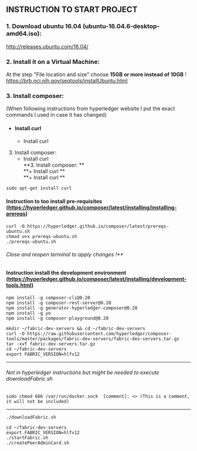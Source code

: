 ## INSTRUCTION TO START PROJECT

### 1. Download ubuntu 16.04 (ubuntu-16.04.6-desktop-amd64.iso):  

http://releases.ubuntu.com/16.04/ 
  
### 2. Install it on a Virtual Machine:  

   At the step "File location and size" choose **15GB or more instead of 10GB** !  
https://brb.nci.nih.gov/seqtools/installUbuntu.html

### 3. Install composer:  

   (When following instructions from hyperledger website I put the exact commands I used in case it has changed) 

   + #### Install curl
       + Install curl
 3. Install composer:  
    + Install curl  
**3. Install composer:  **  
   **+ Install curl   **  
     **+ Install curl   **  

```sudo apt-get install curl```

#### Instruction to too install pre-requisites (https://hyperledger.github.io/composer/latest/installing/installing-prereqs) 
```
curl -O https://hyperledger.github.io/composer/latest/prereqs-ubuntu.sh  
chmod u+x prereqs-ubuntu.sh  
./prereqs-ubuntu.sh  
```
    
###### Close and reopen terminal to apply changes !**

#### Instruction install the development environment (https://hyperledger.github.io/composer/latest/installing/development-tools.html) 
```
npm install -g composer-cli@0.20  
npm install -g composer-rest-server@0.20  
npm install -g generator-hyperledger-composer@0.20  
npm install -g yo  
npm install -g composer-playground@0.20
```  
```
mkdir ~/fabric-dev-servers && cd ~/fabric-dev-servers  
curl -O https://raw.githubusercontent.com/hyperledger/composer-tools/master/packages/fabric-dev-servers/fabric-dev-servers.tar.gz  
tar -xvf fabric-dev-servers.tar.gz  
cd ~/fabric-dev-servers  
export FABRIC_VERSION=hlfv12  
```  
___
###### Not in hyperledger instructions but might be needed to execute downloadFabric.sh
```
sudo chmod 666 /var/run/docker.sock  [comment]: <> (This is a comment, it will not be included)
```  
___  
```
./downloadFabric.sh  
```
```
cd ~/fabric-dev-servers  
export FABRIC_VERSION=hlfv12  
./startFabric.sh  
./createPeerAdminCard.sh
```
```
